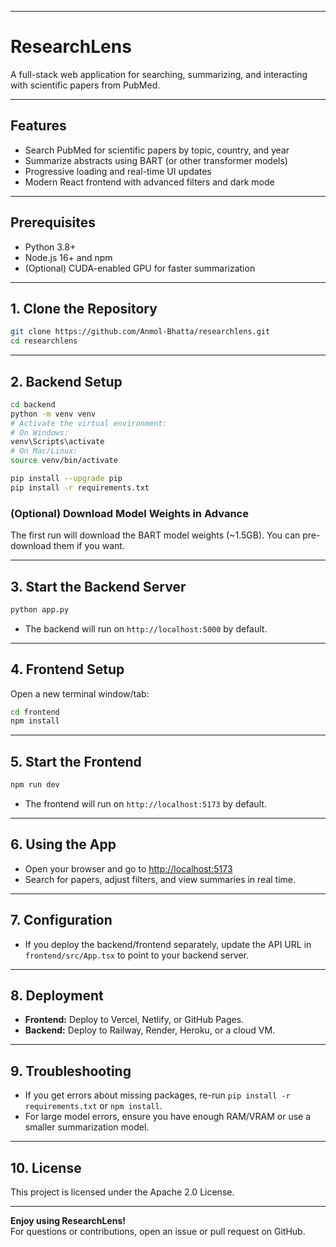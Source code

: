 

---

# ResearchLens

A full-stack web application for searching, summarizing, and interacting with scientific papers from PubMed.

---

## Features

- Search PubMed for scientific papers by topic, country, and year
- Summarize abstracts using BART (or other transformer models)
- Progressive loading and real-time UI updates
- Modern React frontend with advanced filters and dark mode

---

## Prerequisites

- Python 3.8+
- Node.js 16+ and npm
- (Optional) CUDA-enabled GPU for faster summarization

---

## 1. Clone the Repository

```bash
git clone https://github.com/Anmol-Bhatta/researchlens.git
cd researchlens
```

---

## 2. Backend Setup

```bash
cd backend
python -m venv venv
# Activate the virtual environment:
# On Windows:
venv\Scripts\activate
# On Mac/Linux:
source venv/bin/activate

pip install --upgrade pip
pip install -r requirements.txt
```

### (Optional) Download Model Weights in Advance

The first run will download the BART model weights (~1.5GB). You can pre-download them if you want.

---

## 3. Start the Backend Server

```bash
python app.py
```
- The backend will run on `http://localhost:5000` by default.

---

## 4. Frontend Setup

Open a new terminal window/tab:

```bash
cd frontend
npm install
```

---

## 5. Start the Frontend

```bash
npm run dev
```
- The frontend will run on `http://localhost:5173` by default.

---

## 6. Using the App

- Open your browser and go to [http://localhost:5173](http://localhost:5173)
- Search for papers, adjust filters, and view summaries in real time.

---

## 7. Configuration

- If you deploy the backend/frontend separately, update the API URL in `frontend/src/App.tsx` to point to your backend server.

---

## 8. Deployment

- **Frontend:** Deploy to Vercel, Netlify, or GitHub Pages.
- **Backend:** Deploy to Railway, Render, Heroku, or a cloud VM.

---

## 9. Troubleshooting

- If you get errors about missing packages, re-run `pip install -r requirements.txt` or `npm install`.
- For large model errors, ensure you have enough RAM/VRAM or use a smaller summarization model.

---

## 10. License

This project is licensed under the Apache 2.0 License.

---

**Enjoy using ResearchLens!**  
For questions or contributions, open an issue or pull request on GitHub.

